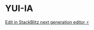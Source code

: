 # YUI-IA

[Edit in StackBlitz next generation editor ⚡️](https://stackblitz.com/~/github.com/nathomas34/YUI-IA)